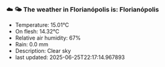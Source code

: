 ### ☁️ 🌤️  The weather in Florianópolis is: Florianópolis

- Temperature: 15.01°C
- On flesh: 14.32°C
- Relative air humidity: 67%
- Rain: 0.0 mm
- Description: Clear sky
- last updated: 2025-06-25T22:17:14.967893
